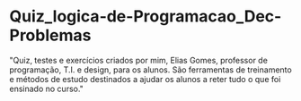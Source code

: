 # Quiz_logica-de-Programacao_Dec-Problemas
"Quiz, testes e exercícios criados por mim, Elias Gomes, professor de programação, T.I.  e design, para os alunos. São ferramentas de treinamento e métodos de estudo destinados a ajudar os alunos a reter tudo o que foi ensinado no curso."
